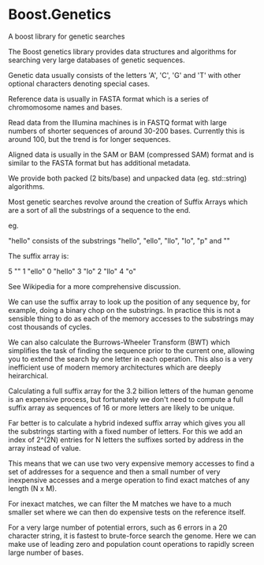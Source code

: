 # Boost.Genetics
A boost library for genetic searches

The Boost genetics library provides data structures and algorithms for searching very large databases of genetic sequences.

Genetic data usually consists of the letters 'A', 'C', 'G' and 'T' with other optional characters denoting
special cases.

Reference data is usually in FASTA format which is a series of chromomosome names and bases.

Read data from the Illumina machines is in FASTQ format with large numbers of shorter sequences of around
30-200 bases. Currently this is around 100, but the trend is for longer sequences.

Aligned data is usually in the SAM or BAM (compressed SAM) format and is similar to the FASTA format but has additional metadata.

We provide both packed (2 bits/base) and unpacked data (eg. std::string) algorithms.

Most genetic searches revolve around the creation of Suffix Arrays which are a sort of all the substrings of a sequence to the end.

eg.

"hello" consists of the substrings "hello", "ello", "llo", "lo", "p" and ""

The suffix array is:

5 ""
1 "ello"
0 "hello"
3 "lo"
2 "llo"
4 "o"

See Wikipedia for a more comprehensive discussion.

We can use the suffix array to look up the position of any sequence by, for example,
doing a binary chop on the substrings. In practice this is not a sensible thing to do
as each of the memory accesses to the substrings may cost thousands of cycles.

We can also calculate the Burrows-Wheeler Transform (BWT) which simplifies the task of
finding the sequence prior to the current one, allowing you to extend the search by
one letter in each operation. This also is a very inefficient use of modern memory
architectures which are deeply heirarchical.

Calculating a full suffix array for the 3.2 billion letters of the human genome is an
expensive process, but fortunately we don't need to compute a full suffix array as sequences
of 16 or more letters are likely to be unique.

Far better is to calculate a hybrid indexed suffix array which gives you all the substrings
starting with a fixed number of letters. For this we add an index of 2^(2N) entries for N
letters the suffixes sorted by address in the array instead of value.

This means that we can use two very expensive memory accesses to find a set of addresses
for a sequence and then a small number of very inexpensive accesses and a merge operation
to find exact matches of any length (N x M).

For inexact matches, we can filter the M matches we have to a much smaller set where we can
then do expensive tests on the reference itself.

For a very large number of potential errors, such as 6 errors in a 20 character string, it is
fastest to brute-force search the genome. Here we can make use of leading zero and population
count operations to rapidly screen large number of bases.

